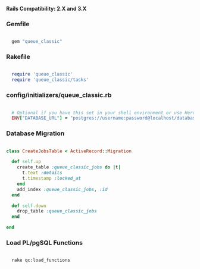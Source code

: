 __Rails Compatibility: 2.X and 3.X__

### Gemfile

```ruby

  gem "queue_classic"

```

### Rakefile

```ruby

  require 'queue_classic'
  require 'queue_classic/tasks'

```

### config/initializers/queue_classic.rb

```ruby

  # Optional if you have this set in your shell environment or use Heroku.
  ENV["DATABASE_URL"] = "postgres://username:password@localhost/database_name"

```

### Database Migration

```ruby

class CreateJobsTable < ActiveRecord::Migration

  def self.up
    create_table :queue_classic_jobs do |t|
      t.text :details
      t.timestamp :locked_at
    end
    add_index :queue_classic_jobs, :id
  end

  def self.down
    drop_table :queue_classic_jobs
  end

end

```

### Load PL/pgSQL Functions

```bash

  rake qc:load_functions

```
